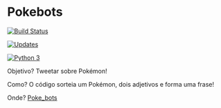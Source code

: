 # Pokebots

[![Build Status](https://travis-ci.org/lumarodrigues/Pokebots.svg?branch=master)](https://travis-ci.org/lumarodrigues/Pokebots)

[![Updates](https://pyup.io/repos/github/lumarodrigues/Pokebots/shield.svg)](https://pyup.io/repos/github/lumarodrigues/Pokebots/)

[![Python 3](https://pyup.io/repos/github/lumarodrigues/Pokebots/python-3-shield.svg)](https://pyup.io/repos/github/lumarodrigues/Pokebots/)

Objetivo? Tweetar sobre Pokémon!

Como? O código sorteia um Pokémon, dois adjetivos e forma uma frase!

Onde? [Poke_bots](https://www.twitter.com/Poke_bots)